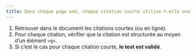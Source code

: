 ```yaml
---
title: Dans chaque page web, chaque citation courte utilise-t-elle une balise `<q>` ?
---
```


1. Retrouver dans le document les citations courtes (ou en ligne).
2. Pour chaque citation, vérifier que la citation est structurée au moyen d’un élément `<q>`.
3. Si c’est le cas pour chaque citation courte, **le test est validé**.
